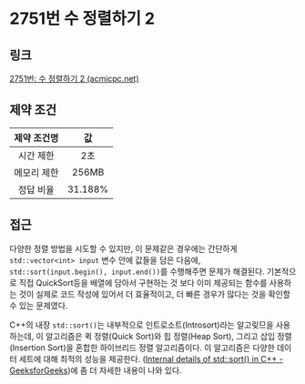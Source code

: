 # 2751번 수 정렬하기 2

## 링크

[2751번: 수 정렬하기 2 (acmicpc.net)](https://www.acmicpc.net/problem/2751)

## 제약 조건

| 제약 조건명 |   값    |
| :---------: | :-----: |
|  시간 제한  |   2초   |
| 메모리 제한 |  256MB  |
|  정답 비율  | 31.188% |

## 접근

다양한 정렬 방법을 시도할 수 있지만, 이 문제같은 경우에는 간단하게 `std::vector<int> input` 변수 안에 값들을 담은 다음에, `std::sort(input.begin(), input.end())`를 수행해주면 문제가 해결된다. 기본적으로 직접 QuickSort등을 배열에 담아서 구현하는 것 보다 이미 제공되는 함수를 사용하는 것이 실제로 코드 작성에 있어서 더 효율적이고, 더 빠른 경우가 많다는 것을 확인할 수 있는 문제였다.

C++의 내장 `std::sort()`는 내부적으로 인트로소트(Introsort)라는 알고맂므을 사용하는데, 이 알고리즘은 퀵 정렬(Quick Sort)와 힙 정렬(Heap Sort), 그리고 삽입 정렬(Insertion Sort)을 혼합한 하이브리드 정렬 알고리즘이다. 이 알고리즘은 다양한 데이터 세트에 대해 최적의 성능을 제공한다. ([Internal details of std::sort() in C++ - GeeksforGeeks](https://www.geeksforgeeks.org/internal-details-of-stdsort-in-c/))에 좀 더 자세한 내용이 나와 있다.